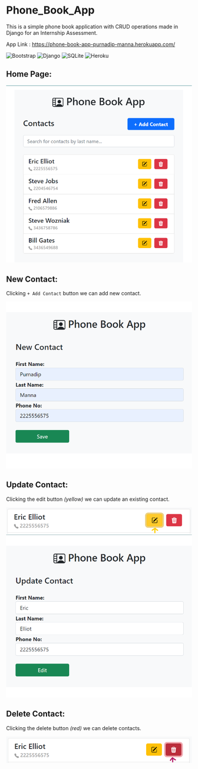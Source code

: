# Phone_Book_App
This is a simple phone book application with CRUD operations made in Django for an Internship Assessment.

App Link : https://phone-book-app-purnadip-manna.herokuapp.com/

![Bootstrap](https://img.shields.io/badge/bootstrap-%23563D7C.svg?style=for-the-badge&logo=bootstrap&logoColor=white)
![Django](https://img.shields.io/badge/django-%23092E20.svg?style=for-the-badge&logo=django&logoColor=white)
![SQLite](https://img.shields.io/badge/sqlite-%2307405e.svg?style=for-the-badge&logo=sqlite&logoColor=white)
![Heroku](https://img.shields.io/badge/heroku-%23430098.svg?style=for-the-badge&logo=heroku&logoColor=white)

## Home Page:

![Homepage](./img/home.png)

## New Contact:
Clicking `+ Add Contact` button we can add new contact.

![NewConact](./img/newcontact.png)

## Update Contact:
Clicking the edit button *(yellow)* we can update an existing contact.

![Updatecontact1](./img/up1.png)
![Updatecontact2](./img/up2.png)

## Delete Contact:
Clicking the delete button *(red)* we can delete contacts.

![DeleteContact](./img/delete.png)
